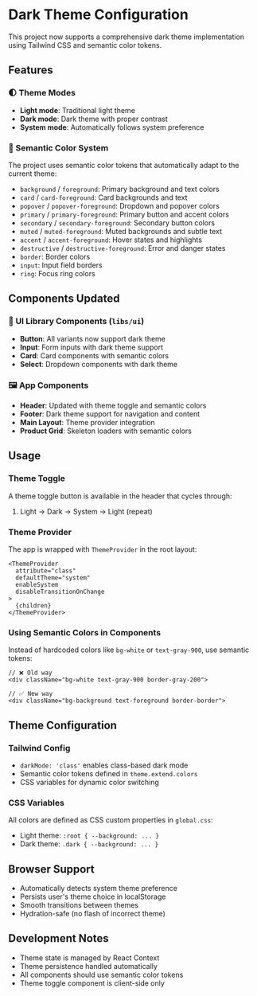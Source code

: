 # Dark Theme Configuration

This project now supports a comprehensive dark theme implementation using Tailwind CSS and semantic color tokens.

## Features

### 🌓 Theme Modes
- **Light mode**: Traditional light theme
- **Dark mode**: Dark theme with proper contrast
- **System mode**: Automatically follows system preference

### 🎨 Semantic Color System
The project uses semantic color tokens that automatically adapt to the current theme:

- `background` / `foreground`: Primary background and text colors
- `card` / `card-foreground`: Card backgrounds and text
- `popover` / `popover-foreground`: Dropdown and popover colors
- `primary` / `primary-foreground`: Primary button and accent colors
- `secondary` / `secondary-foreground`: Secondary button colors
- `muted` / `muted-foreground`: Muted backgrounds and subtle text
- `accent` / `accent-foreground`: Hover states and highlights
- `destructive` / `destructive-foreground`: Error and danger states
- `border`: Border colors
- `input`: Input field borders
- `ring`: Focus ring colors

## Components Updated

### 🧩 UI Library Components (`libs/ui`)
- **Button**: All variants now support dark theme
- **Input**: Form inputs with dark theme support
- **Card**: Card components with semantic colors
- **Select**: Dropdown components with dark theme

### 🖼️ App Components
- **Header**: Updated with theme toggle and semantic colors
- **Footer**: Dark theme support for navigation and content
- **Main Layout**: Theme provider integration
- **Product Grid**: Skeleton loaders with semantic colors

## Usage

### Theme Toggle
A theme toggle button is available in the header that cycles through:
1. Light → Dark → System → Light (repeat)

### Theme Provider
The app is wrapped with `ThemeProvider` in the root layout:

```tsx
<ThemeProvider
  attribute="class"
  defaultTheme="system"
  enableSystem
  disableTransitionOnChange
>
  {children}
</ThemeProvider>
```

### Using Semantic Colors in Components
Instead of hardcoded colors like `bg-white` or `text-gray-900`, use semantic tokens:

```tsx
// ❌ Old way
<div className="bg-white text-gray-900 border-gray-200">

// ✅ New way
<div className="bg-background text-foreground border-border">
```

## Theme Configuration

### Tailwind Config
- `darkMode: 'class'` enables class-based dark mode
- Semantic color tokens defined in `theme.extend.colors`
- CSS variables for dynamic color switching

### CSS Variables
All colors are defined as CSS custom properties in `global.css`:
- Light theme: `:root { --background: ... }`
- Dark theme: `.dark { --background: ... }`

## Browser Support
- Automatically detects system theme preference
- Persists user's theme choice in localStorage
- Smooth transitions between themes
- Hydration-safe (no flash of incorrect theme)

## Development Notes
- Theme state is managed by React Context
- Theme persistence handled automatically
- All components should use semantic color tokens
- Theme toggle component is client-side only
